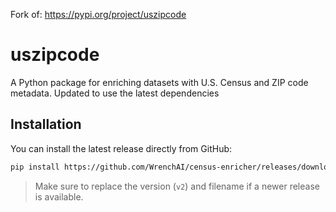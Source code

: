 Fork of: https://pypi.org/project/uszipcode

# uszipcode

A Python package for enriching datasets with U.S. Census and ZIP code metadata.
Updated to use the latest dependencies

## Installation

You can install the latest release directly from GitHub:

```bash
pip install https://github.com/WrenchAI/census-enricher/releases/download/v2/uszipcode-0.2.0-py3-none-any.whl
````

> Make sure to replace the version (`v2`) and filename if a newer release is available.
